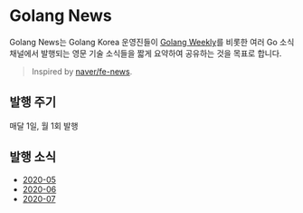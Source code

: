 # Golang News

Golang News는 Golang Korea 운영진들이 [Golang Weekly](https://golangweekly.com/)를 비롯한 여러 Go 소식 채널에서 발행되는 영문 기술 소식들을 짧게 요약하여 공유하는 것을 목표로 합니다.

> Inspired by [naver/fe-news](https://github.com/naver/fe-news).

## 발행 주기

매달 1일, 월 1회 발행

## 발행 소식

- [2020-05](issues/2020-05.md)
- [2020-06](issues/2020-06.md)
- [2020-07](issues/2020-07.md)

